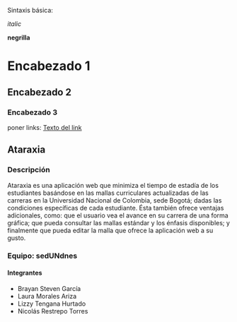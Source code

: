 Sintaxis básica:

_italic_ 

**negrilla**

# Encabezado 1
## Encabezado 2
### Encabezado 3

poner links: [Texto del link](www.google.com)


## Ataraxia

### Descripción

Ataraxia es una aplicación web que minimiza el tiempo de estadía de los estudiantes 
basándose en las mallas curriculares actualizadas de las carreras en la Universidad 
Nacional de Colombia, sede Bogotá; dadas las condiciones específicas de cada estudiante. 
Ésta también ofrece ventajas adicionales, como: que el usuario vea el avance en su 
carrera de una forma gráfica; que pueda consultar las mallas estándar y los énfasis 
disponibles; y finalmente que pueda editar la malla que ofrece la aplicación web a su gusto.

### Equipo: sedUNdnes

#### Integrantes

* Brayan Steven García
* Laura Morales Ariza
* Lizzy Tengana Hurtado
* Nicolás Restrepo Torres